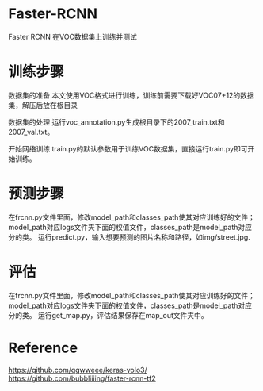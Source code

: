 # Faster-RCNN
Faster RCNN 在VOC数据集上训练并测试

# 训练步骤
数据集的准备
本文使用VOC格式进行训练，训练前需要下载好VOC07+12的数据集，解压后放在根目录

数据集的处理
运行voc_annotation.py生成根目录下的2007_train.txt和2007_val.txt。

开始网络训练
train.py的默认参数用于训练VOC数据集，直接运行train.py即可开始训练。

# 预测步骤
在frcnn.py文件里面，修改model_path和classes_path使其对应训练好的文件；model_path对应logs文件夹下面的权值文件，classes_path是model_path对应分的类。
运行predict.py，输入想要预测的图片名称和路径，如img/street.jpg.

# 评估
在frcnn.py文件里面，修改model_path和classes_path使其对应训练好的文件；model_path对应logs文件夹下面的权值文件，classes_path是model_path对应分的类。
运行get_map.py，评估结果保存在map_out文件夹中。



# Reference
https://github.com/qqwweee/keras-yolo3/
https://github.com/bubbliiiing/faster-rcnn-tf2
